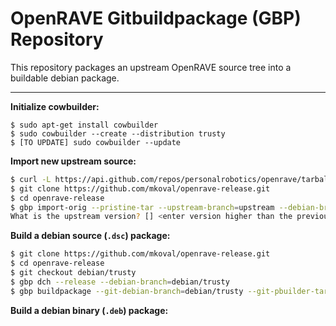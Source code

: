 # OpenRAVE Gitbuildpackage (GBP) Repository #

This repository packages an upstream OpenRAVE source tree into a buildable debian package.

----
**Initialize cowbuilder:**
```
$ sudo apt-get install cowbuilder
$ sudo cowbuilder --create --distribution trusty
$ [TO UPDATE] sudo cowbuilder --update
```

**Import new upstream source:**
```bash
$ curl -L https://api.github.com/repos/personalrobotics/openrave/tarball/master > master.tar.gz
$ git clone https://github.com/mkoval/openrave-release.git
$ cd openrave-release
$ gbp import-orig --pristine-tar --upstream-branch=upstream --debian-branch=debian/trusty ../master.tar.gz
What is the upstream version? [] <enter version higher than the previous>
```

**Build a debian source (`.dsc`) package:**
```bash
$ git clone https://github.com/mkoval/openrave-release.git
$ cd openrave-release
$ git checkout debian/trusty
$ gbp dch --release --debian-branch=debian/trusty
$ gbp buildpackage --git-debian-branch=debian/trusty --git-pbuilder-tar -uc -us
```

**Build a debian binary (`.deb`) package:**

